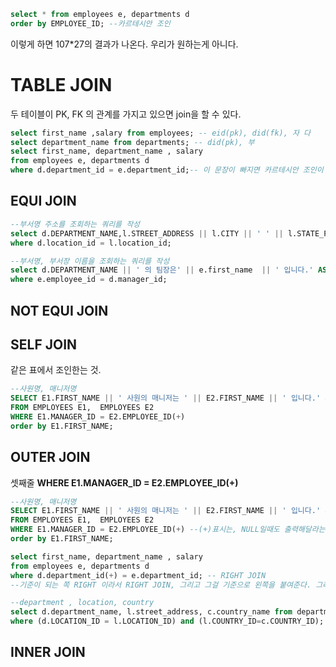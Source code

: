 ```sql
select * from employees e, departments d
order by EMPLOYEE_ID; --카르테시안 조인
```

이렇게 하면 107*27의 결과가 나온다. 우리가 원하는게 아니다.

# TABLE JOIN

두 테이블이 PK, FK 의 관계를 가지고 있으면 join을 할 수 있다.

```SQL
select first_name ,salary from employees; -- eid(pk), did(fk), 자 다
select department_name from departments; -- did(pk), 부
select first_name, department_name , salary
from employees e, departments d
where d.department_id = e.department_id;-- 이 문장이 빠지면 카르테시안 조인이 나온다. 
```



## EQUI JOIN

```sql
--부서명 주소를 조회하는 쿼리를 작성
select d.DEPARTMENT_NAME,l.STREET_ADDRESS || l.CITY || ' ' || l.STATE_PROVINCE  ADDRESS from departments d, locations l
where d.location_id = l.location_id;
```

```sql
--부서명, 부서장 이름을 조회하는 쿼리를 작성
select d.DEPARTMENT_NAME || ' 의 팀장은' || e.first_name  || ' 입니다.' AS "MANAGER OF EACH DEPARTMENT" from departments d, employees e
where e.employee_id = d.manager_id;
```



## NOT EQUI JOIN



## SELF JOIN

같은 표에서 조인한는 것.

```SQL
--사원명, 매니저명
SELECT E1.FIRST_NAME || ' 사원의 매니저는 ' || E2.FIRST_NAME || ' 입니다.' as manager
FROM EMPLOYEES E1,  EMPLOYEES E2
WHERE E1.MANAGER_ID = E2.EMPLOYEE_ID(+)
order by E1.FIRST_NAME;
```



## OUTER JOIN

셋째줄 **WHERE E1.MANAGER_ID = E2.EMPLOYEE_ID(+)** 

```SQL
--사원명, 매니저명
SELECT E1.FIRST_NAME || ' 사원의 매니저는 ' || E2.FIRST_NAME || ' 입니다.' as manager
FROM EMPLOYEES E1,  EMPLOYEES E2
WHERE E1.MANAGER_ID = E2.EMPLOYEE_ID(+) --(+)표시는, NULL일때도 출력해달라는 뜻.
order by E1.FIRST_NAME;
```



```SQL
select first_name, department_name , salary
from employees e, departments d
where d.department_id(+) = e.department_id; -- RIGHT JOIN
--기준이 되는 쪽 RIGHT 이라서 RIGHT JOIN, 그리고 그걸 기준으로 왼쪽을 붙여준다. 그래서 E.DEPARTMENT_ID가 NULL 인 애들도 그대로 나온다.  아니라 반대쪽에 (+)를 붙여준다. 
```



```sql
--department , location, country
select d.department_name, l.street_address, c.country_name from departments d, locations l , countries c
where (d.LOCATION_ID = l.LOCATION_ID) and (l.COUNTRY_ID=c.COUNTRY_ID);

```



## INNER JOIN